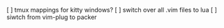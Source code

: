 [ ] tmux mappings for kitty windows?
[ ] switch over all .vim files to lua
[ ] siwtch from vim-plug to packer
